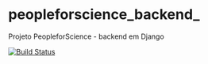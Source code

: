 # peopleforscience_backend_
Projeto PeopleforScience - backend em Django

[![Build Status](https://travis-ci.org/saulobicalho/peopleforscience_backend_.svg?branch=master)](https://travis-ci.org/saulobicalho/peopleforscience_backend_)